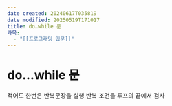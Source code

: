 ```yaml
---
date created: 20240617T035819
date modified: 20250519T171017
title: do…while 문
과목:
  - "[[프로그래밍 입문]]"
---
```


# do…while 문

적어도 한번은 반복문장을 실행
반복 조건을 루프의 끝에서 검사
